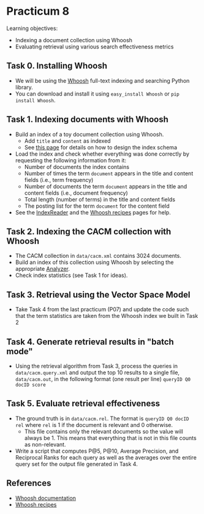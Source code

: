 Practicum 8
===========

Learning objectives:

  - Indexing a document collection using Whoosh
  - Evaluating retrieval using various search effectiveness metrics


## Task 0. Installing Whoosh

  - We will be using the [Whoosh](https://pypi.python.org/pypi/Whoosh/) full-text indexing and searching Python library.
  - You can download and install it using `easy_install Whoosh` or `pip install Whoosh`.


## Task 1. Indexing documents with Whoosh

  - Build an index of a toy document collection using Whoosh.
    * Add `title` and `content` as indexed
    * See [this page](http://whoosh.readthedocs.org/en/latest/schema.html) for details on how to design the index schema
  - Load the index and check whether everything was done correctly by requesting the following information from it:
    * Number of documents the index contains
    * Number of times the term `document` appears in the title and content fields (i.e., term frequency)
    * Number of documents the term `document` appears in the title and content fields (i.e., document frequency)
    * Total length (number of terms) in the title and content fields
    * The posting list for the term `document` for the content field
  - See the [IndexReader](http://whoosh.readthedocs.org/en/latest/api/reading.html) and the [Whoosh recipes](http://whoosh.readthedocs.org/en/latest/recipes.html) pages for help.
  

## Task 2. Indexing the CACM collection with Whoosh

  - The CACM collection in `data/cacm.xml` contains 3024 documents.
  - Build an index of this collection using Whoosh by selecting the appropriate [Analyzer](http://whoosh.readthedocs.org/en/latest/api/analysis.html).
  - Check index statistics (see Task 1 for ideas).


## Task 3. Retrieval using the Vector Space Model

  - Take Task 4 from the last practicum (P07) and update the code such that the term statistics are taken from the Whoosh index we built in Task 2


## Task 4. Generate retrieval results in "batch mode"

 - Using the retrieval algorithm from Task 3, process the queries in `data/cacm.query.xml` and output the top 10 results to a single file, `data/cacm.out`, in the following format (one result per line) `queryID Q0 docID score`


## Task 5. Evaluate retrieval effectiveness

  - The ground truth is in `data/cacm.rel`. The format is `queryID Q0 docID rel` where `rel` is 1 if the document is relevant and 0 otherwise. 
    * This file contains only the relevant documents so the value will always be 1. This means that everything that is not in this file counts as non-relevant.
  - Write a script that computes P@5, P@10, Average Precision, and Reciprocal Ranks for each query as well as the averages over the entire query set for the output file generated in Task 4.


## References

  - [Whoosh documentation](http://whoosh.readthedocs.org/en/latest/)
  - [Whoosh recipes](http://whoosh.readthedocs.org/en/latest/recipes.html)
